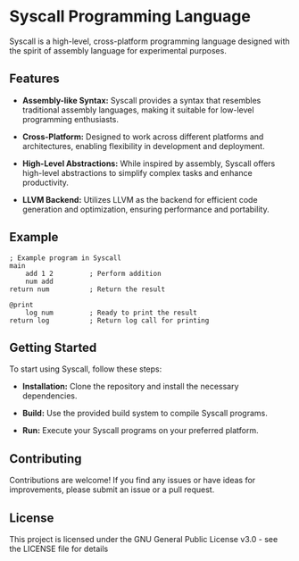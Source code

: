 # Syscall Programming Language

Syscall is a high-level, cross-platform programming language designed with the spirit of assembly language for experimental purposes.

## Features

- **Assembly-like Syntax:** Syscall provides a syntax that resembles traditional assembly languages, making it suitable for low-level programming enthusiasts.
  
- **Cross-Platform:** Designed to work across different platforms and architectures, enabling flexibility in development and deployment.
  
- **High-Level Abstractions:** While inspired by assembly, Syscall offers high-level abstractions to simplify complex tasks and enhance productivity.
  
- **LLVM Backend:** Utilizes LLVM as the backend for efficient code generation and optimization, ensuring performance and portability.

## Example
```assembly
; Example program in Syscall
main
    add 1 2         ; Perform addition
    num add
return num          ; Return the result

@print
    log num         ; Ready to print the result
return log          ; Return log call for printing
```
## Getting Started
To start using Syscall, follow these steps:

- **Installation:** Clone the repository and install the necessary dependencies.

- **Build:** Use the provided build system to compile Syscall programs.

- **Run:** Execute your Syscall programs on your preferred platform.

## Contributing
Contributions are welcome! If you find any issues or have ideas for improvements, please submit an issue or a pull request.

## License
This project is licensed under the GNU General Public License v3.0 - see the LICENSE file for details